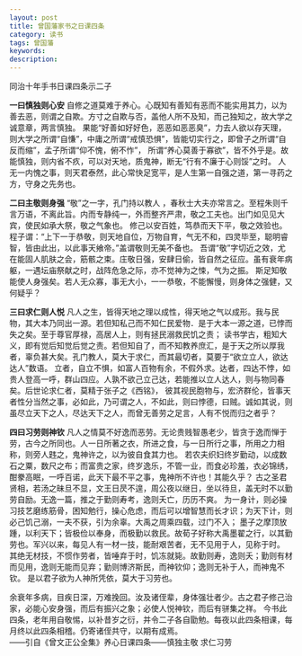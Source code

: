 ```yaml
---
layout: post
title: 曾国藩家书之日课四条
category: 读书
tags: 曾国藩
keywords: 
description: 
---
```


同治十年手书日课四条示二子

__一曰慎独则心安__
自修之道莫难于养心。心既知有善知有恶而不能实用其力，以为善去恶，则谓之自欺。方寸之自欺与否，盖他人所不及知，而己独知之，故大学之诚意章，两言慎独。
果能“好善如好好色，恶恶如恶恶臭”，力去人欲以存天理，则大学之所谓“自慊”，中庸之所谓“戒慎恐惧”，皆能切实行之，即曾子之所谓“自反而缩”，孟子所谓“仰不愧，俯不怍”，
所谓“养心莫善于寡欲”，皆不外乎是。故能慎独，则内省不疚，可以对天地，质鬼神，断无“行有不廉于心则馁”之时。
人无一内愧之事，则天君泰然，此心常快足宽平，是人生第一自强之道，第一寻药之方，守身之先务也。

__二曰主敬则身强__
“敬”之一字，孔门持以教人 ，春秋士大夫亦常言之。至程朱则千言万语，不离此旨。内而专静纯一，外而整齐严肃，敬之工夫也。出门如见见大宾，使民如承大祭，敬之气象也。
修己以安百姓，笃恭而天下平，敬之效验也。程子谓：“上下一于恭敬，则天地自位，万物自育，气无不和，四灵毕至，聪明睿智，皆由此出，以此事天飨帝。”盖谓敬则无美不备也。
吾谓“敬”字切近之效，尤在能固人肌肤之会，筋骸之束。庄敬日强，安肆日偷，皆自然之征应。虽有衰年病躯，一遇坛庙祭献之时，战阵危急之际，亦不觉神为之悚，气为之振。
斯足知敬能使人身强矣。若人无众寡，事无大小，一一恭敬，不能懈慢，则身体之强健，又何疑乎？

__三曰求仁则人悦__
凡人之生，皆得天地之理以成性，得天地之气以成形。我与民物，其大本乃同出一源。若但知私己而不知仁民爱物．是于大本一源之道，已悖而失之矣。至于尊官厚禄，高居人上，则有拯民溺救民饥之责；
读书学古，粗知大义，即有觉后知觉后觉之责。若但知自了，而不知教养庶汇，是于天之所以厚我者，辜负甚大矣。孔门教人，莫大于求仁，而其最切者，莫要于“欲立立人，欲达达人”数语。
立者，自立不惧，如富人百物有余，不假外求。达者，四达不悖，如贵人登高一呼，群山四应。人孰不欲己立己达，若能推以立人达人，则与物同春矣。后世论求仁者，莫精于张子之《西铭》，
彼其视民胞物与，宏济群伦，皆事天者性分当然之事，必如此，乃可谓之人，不如此，则曰悖德，曰贼。诚如其说，则虽尽立天下之人，尽达天下之人，而曾无善劳之足言，人有不悦而归之者乎？

__四曰习劳则神钦__
凡人之情莫不好逸而恶劳。无论贵贱智愚老少，皆贪于逸而惮于劳，古今之所同也。人一日所著之衣，所进之食，与一日所行之事，所用之力相称，则旁人韪之，鬼神许之，以为彼自食其力也。
若农夫织妇终岁勤动，以成数石之粟，数尺之布；而富贵之家，终岁逸乐，不管一业，而食必珍羞，衣必锦绣，酣豢高眠，一呼百诺，此天下最不平之事，鬼神所不许也！其能久乎？
古之圣君贤相，若汤之昧旦不显，文王日昃不遑，周公夜以继日，坐以待旦，盖无时不以勤劳自励。无逸一篇，推之于勤则寿考，逸则夭亡，历历不爽。
为一身计，则必操习技艺磨练筋骨，困知勉行，操心危虑，而后可以增智慧而长才识；为天下计，则必己饥己溺，一夫不获，引为余辜。大禹之周乘四载，过门不入；
墨子之摩顶放踵，以利天下；皆极俭以奉身，而极勤以救民。故荀子好称大禹墨翟之行，以其勤劳也。军兴以来，每见人有一材一技，能耐艰苦者，无不见用于人，见称于时。
其绝无材技，不惯作劳者，皆唾弃于时，饥冻就毙。故勤则寿，逸则夭；勤则有材而见用，逸则无能而见弃；勤则博济斯民，而神钦仰；逸则无补于人，而神鬼不钦。
是以君子欲为人神所凭依，莫大于习劳也。

余衰年多病，目疾日深，万难挽回。汝及诸侄辈，身体强壮者少。古之君子修己治家，必能心安身强，而后有振兴之象；必使人悦神钦，而后有骈集之祥。
今书此四条，老年用自敬惕，以补昔岁之衍，并令二子各自勖勉。每夜以此四条相课，每月终以此四条相稽。仍寄诸侄共守，以期有成焉。  
——引自《曾文正公全集》养心日课四条——慎独主敬 求仁习劳
